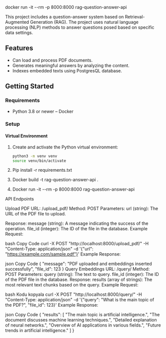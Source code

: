 docker run -it --rm -p 8000:8000 rag-question-answer-api

This project includes a question-answer system based on Retrieval-Augmented Generation (RAG). The project uses natural language processing (NLP) methods to answer questions posed based on specific data settings.

## Features

- Can load and process PDF documents.
- Generates meaningful answers by analyzing the content.
- Indexes embedded texts using PostgresQL database.


## Getting Started

### Requirements

- Python 3.8 or newer
– Docker

### Setup

#### Virtual Environment

1. Create and activate the Python virtual environment:

   ```bash
   python3 -m venv venv
   source venv/bin/activate

2. Pip install -r requirements.txt

3. Docker build -t rag-question-answer-api .

4. Docker run -it --rm -p 8000:8000 rag-question-answer-api


API Endpoints

Upload PDF
URL: /upload_pdf/
Method: POST
Parameters:
url (string): The URL of the PDF file to upload.

Response:
message (string): A message indicating the success of the operation.
file_id (integer): The ID of the file in the database.
Example Request:

bash
Copy Code
curl -X POST "http://localhost:8000/upload_pdf/" -H "Content-Type: application/json" -d '{"url": "https://example.com/sample.pdf"}'
Example Response:

json
Copy Code
{
    "message": "PDF uploaded and embeddings inserted successfully",
    "file_id": 123
}
Query Embeddings
URL: /query/
Method: POST
Parameters:
query (string): The text to query.
file_id (integer): The ID of the PDF file in the database.
Response:
results (array of strings): The most relevant text chunks based on the query.
Example Request:

bash
Kodu kopyala
curl -X POST "http://localhost:8000/query/" -H "Content-Type: application/json" -d '{"query": "What is the main topic of the PDF?", "file_id": 123}'
Example Response:

json
Copy Code
{
    "results": [
        "The main topic is artificial intelligence.",
        "The document discusses machine learning techniques.",
        "Detailed explanation of neural networks.",
        "Overview of AI applications in various fields.",
        "Future trends in artificial intelligence."
    ]
}


